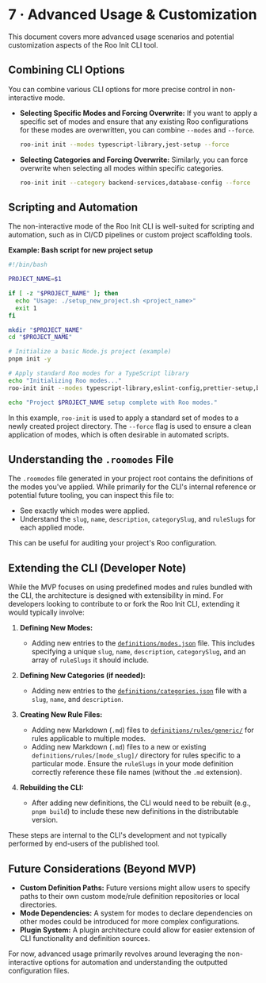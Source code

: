# 7 · Advanced Usage & Customization

This document covers more advanced usage scenarios and potential customization aspects of the Roo Init CLI tool.

## Combining CLI Options

You can combine various CLI options for more precise control in non-interactive mode.

-   **Selecting Specific Modes and Forcing Overwrite:**
    If you want to apply a specific set of modes and ensure that any existing Roo configurations for these modes are overwritten, you can combine `--modes` and `--force`.
    ```bash
    roo-init init --modes typescript-library,jest-setup --force
    ```

-   **Selecting Categories and Forcing Overwrite:**
    Similarly, you can force overwrite when selecting all modes within specific categories.
    ```bash
    roo-init init --category backend-services,database-config --force
    ```

## Scripting and Automation

The non-interactive mode of the Roo Init CLI is well-suited for scripting and automation, such as in CI/CD pipelines or custom project scaffolding tools.

**Example: Bash script for new project setup**
```bash
#!/bin/bash

PROJECT_NAME=$1

if [ -z "$PROJECT_NAME" ]; then
  echo "Usage: ./setup_new_project.sh <project_name>"
  exit 1
fi

mkdir "$PROJECT_NAME"
cd "$PROJECT_NAME"

# Initialize a basic Node.js project (example)
pnpm init -y

# Apply standard Roo modes for a TypeScript library
echo "Initializing Roo modes..."
roo-init init --modes typescript-library,eslint-config,prettier-setup,base-readme --force

echo "Project $PROJECT_NAME setup complete with Roo modes."
```
In this example, `roo-init` is used to apply a standard set of modes to a newly created project directory. The `--force` flag is used to ensure a clean application of modes, which is often desirable in automated scripts.

## Understanding the `.roomodes` File

The `.roomodes` file generated in your project root contains the definitions of the modes you've applied. While primarily for the CLI's internal reference or potential future tooling, you can inspect this file to:

-   See exactly which modes were applied.
-   Understand the `slug`, `name`, `description`, `categorySlug`, and `ruleSlugs` for each applied mode.

This can be useful for auditing your project's Roo configuration.

## Extending the CLI (Developer Note)

While the MVP focuses on using predefined modes and rules bundled with the CLI, the architecture is designed with extensibility in mind. For developers looking to contribute to or fork the Roo Init CLI, extending it would typically involve:

1.  **Defining New Modes:**
    -   Adding new entries to the [`definitions/modes.json`](../definitions/modes.json) file. This includes specifying a unique `slug`, `name`, `description`, `categorySlug`, and an array of `ruleSlugs` it should include.

2.  **Defining New Categories (if needed):**
    -   Adding new entries to the [`definitions/categories.json`](../definitions/categories.json) file with a `slug`, `name`, and `description`.

3.  **Creating New Rule Files:**
    -   Adding new Markdown (`.md`) files to [`definitions/rules/generic/`](../definitions/rules/generic/) for rules applicable to multiple modes.
    -   Adding new Markdown (`.md`) files to a new or existing `definitions/rules/[mode_slug]/` directory for rules specific to a particular mode. Ensure the `ruleSlugs` in your mode definition correctly reference these file names (without the `.md` extension).

4.  **Rebuilding the CLI:**
    -   After adding new definitions, the CLI would need to be rebuilt (e.g., `pnpm build`) to include these new definitions in the distributable version.

These steps are internal to the CLI's development and not typically performed by end-users of the published tool.

## Future Considerations (Beyond MVP)

-   **Custom Definition Paths:** Future versions might allow users to specify paths to their own custom mode/rule definition repositories or local directories.
-   **Mode Dependencies:** A system for modes to declare dependencies on other modes could be introduced for more complex configurations.
-   **Plugin System:** A plugin architecture could allow for easier extension of CLI functionality and definition sources.

For now, advanced usage primarily revolves around leveraging the non-interactive options for automation and understanding the outputted configuration files.
